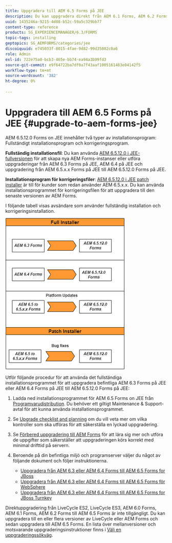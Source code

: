 ```yaml
---
title: Uppgradera till AEM 6.5 Forms på JEE
description: Du kan uppgradera direkt från AEM 6.1 Forms, AEM 6.2 Forms och LiveCycle ES4 SP1 till AEM 6.3 Forms.
uuid: 1435246a-9215-4d88-b52c-59a5c329bb77
content-type: reference
products: SG_EXPERIENCEMANAGER/6.3/FORMS
topic-tags: installing
geptopics: SG_AEMFORMS/categories/jee
discoiquuid: e745033f-8015-4fae-9d82-99d35802c0a6
role: Admin
exl-id: 722e75a0-bcb3-465e-bb74-ea94a3b99fd3
source-git-commit: e9f64722ba7df0a7f43aaf1005161483e04142f5
workflow-type: tm+mt
source-wordcount: '382'
ht-degree: 0%

---
```


# Uppgradera till AEM 6.5 Forms på JEE {#upgrade-to-aem-forms-jee}

AEM 6.5.12.0 Forms on JEE innehåller två typer av installationsprogram: Fullständigt installationsprogram och korrigeringsprogram.

**Fullständig installationsfil**: Du kan använda [AEM 6.5.12.0 i JEE-fullversionen](https://experienceleague.adobe.com/docs/experience-manager-release-information/aem-release-updates/forms-updates/aem-forms-releases.html) för att skapa nya AEM Forms-instanser eller utföra uppgraderingar från AEM 6.3 Forms på JEE, AEM 6.4 på JEE och uppgradering från AEM 6.5.x.x Forms på JEE till AEM 6.5.12.0 Forms på JEE.

**Installationsprogram för korrigeringsfiler**: [AEM 6.5.12.0 i JEE patch installer](https://experienceleague.adobe.com/docs/experience-manager-release-information/aem-release-updates/forms-updates/aem-forms-releases.html) är till för kunder som redan använder AEM 6.5.x.x. Du kan använda installationsprogrammet för korrigeringsfilen för att uppgradera till den senaste versionen av AEM Forms.

I följande tabell visas avsändare som använder fullständig installation och korrigeringsinstallation.

![Installationsscenario för fullständig installation och korrigering](assets/full-and-patch-installer.png)

Utför följande procedur för att använda det fullständiga installationsprogrammet för att uppgradera befintliga AEM 6.3 Forms på JEE eller AEM 6.4 Forms på JEE till AEM 6.5.12.0 Forms på JEE:

1. Ladda ned installationsprogrammet för AEM 6.5 Forms on JEE från [Programvarudistribution](https://experience.adobe.com/#/downloads/content/software-distribution/en/aem.html). Du behöver ett giltigt Maintenance &amp; Support-avtal för att kunna använda installationsprogrammet.
1. Se [Upgrade checklist and planning](https://www.adobe.com/go/learn_aemforms_upgrade_checklist_65) om du vill veta mer om vilka kontroller som ska utföras för att säkerställa en lyckad uppgradering.
1. Se [Förbered uppgradering till AEM Forms](https://www.adobe.com/go/learn_aemforms_prepareupgrade_65) för att lära sig mer och utföra de uppgifter som säkerställer att uppgraderingen körs korrekt med minimal drifttid på servern.
1. Beroende på din befintliga miljö och programserver väljer du något av följande dokument och följer instruktionerna.

   * [Uppgradera från AEM 6.3 eller AEM 6.4 Forms till AEM 6.5 Forms for JBoss](https://www.adobe.com/go/learn_aemforms_upgradeJBoss_65)
   * [Uppgradera från AEM 6.3 eller AEM 6.4 Forms till AEM 6.5 Forms för WebSphere](https://www.adobe.com/go/learn_aemforms_upgradeWebSphere_65)
   * [Uppgradera från AEM 6.3 eller AEM 6.4 Forms till AEM 6.5 Forms for JBoss Turnkey](https://www.adobe.com/go/learn_aemforms_upgradeTurnkey_65)

Direktuppgradering från LiveCycle ES2, LiveCycle ES3, AEM 6.0 Forms, AEM 6.1 Forms, AEM 6.2 Forms till AEM 6.5 Forms är inte tillgängligt. Du kan uppgradera till en eller flera versioner av LiveCycle eller AEM Forms och sedan uppgradera till AEM 6.5 Forms. En lista över mellanversioner och motsvarande uppgraderingsinstruktioner finns i [Välj en uppgraderingssökväg](upgrade.md).
